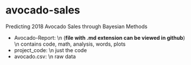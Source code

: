 # avocado-sales
Predicting 2018 Avocado Sales through Bayesian Methods
* Avocado-Report:
  \n (**file with .md extension can be viewed in github**)
  \n contains code, math, analysis, words, plots 
* project_code:
  \n just the code
* avocado.csv:
    \n raw data 
